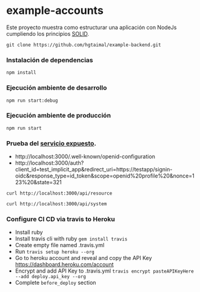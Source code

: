 # example-accounts
Este proyecto muestra como estructurar una aplicación con NodeJs cumpliendo los principios [SOLID](https://es.wikipedia.org/wiki/SOLID).

```$javascript  
git clone https://github.com/hgtaimal/example-backend.git
```

### Instalación de dependencias
```$javascript  
npm install
```
### Ejecución ambiente de desarrollo
```$javascript  
npm run start:debug
```

### Ejecución ambiente de producción
```$javascript  
npm run start
```

### Prueba del [servicio expuesto](http://localhost:3000/api/system). 

   - http://localhost:3000/.well-known/openid-configuration
   - http://localhost:3000/auth?client_id=test_implicit_app&redirect_uri=https://testapp/signin-oidc&response_type=id_token&scope=openid%20profile%20&nonce=123%20&state=321
   
```$javascript  
curl http://localhost:3000/api/resource
```

```$javascript  
curl http://localhost:3000/api/system
```
### Configure CI CD via travis to Heroku
- Install ruby 
- Install travis cli with ruby `gem install travis`
- Create empty file named .travis.yml
- Run `travis setup heroku --org`
- Go to heroku account and reveal and copy the API Key https://dashboard.heroku.com/account
- Encrypt and add API Key to .travis.yml `travis encrypt pasteAPIKeyHere --add deploy.api_key --org`
- Complete `before_deploy`  section
